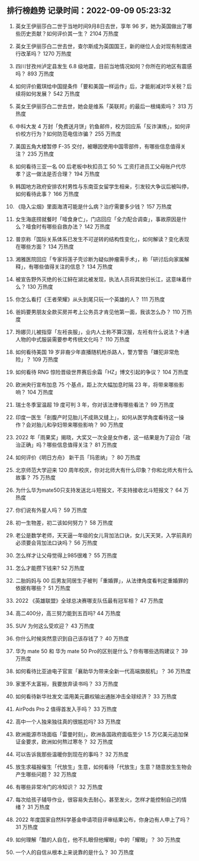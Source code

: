 
## 排行榜趋势 记录时间：2022-09-09 05:23:32
  
  1. 英女王伊丽莎白二世于当地时间9月8日去世，享年 96 岁，她为英国做出了哪些历史贡献？如何评价其一生？ 2104 万热度
    
  2. 英女王伊丽莎白二世去世，查尔斯成为英国国王，新的继位人会对现有制度进行改革吗？ 1270 万热度
    
  3. 四川甘孜州泸定县发生 6.8 级地震，目前当地情况如何？你所在的地区有震感吗？ 893 万热度
    
  4. 如何评价戴琪给中国提条件「要和美国一样运作」后，才能削减对华关税？后续将如何发展？ 542 万热度
    
  5. 英女王伊丽莎白二世去世，她会是维系「英联邦」的最后一根绳索吗？ 313 万热度
    
  6. 中科大发 4 万封「免费送月饼」钓鱼邮件，校方回应系「反诈演练」，如何评价校方行为？如何防范电信诈骗？ 255 万热度
    
  7. 美国五角大楼暂停 F-35 交付，被曝因使用中国零部件，有哪些信息值得关注？ 235 万热度
    
  8. 如何看待三亚一名 00 后老板中秋扣员工 50 % 工资打进员工父母账户代尽孝？这一做法是否合理？ 194 万热度
    
  9. 韩国地方政府安排农村男性与东南亚女留学生相亲，引发较大争议后被叫停，如何看待此事？ 166 万热度
    
  10. 《隐入尘烟》里面海清可能是什么病？治疗需要多少钱？ 157 万热度
    
  11. 女生海底捞就餐时「噎食身亡」，门店回应「全力配合调查」，事故原因是什么？噎食时有哪些自救办法？ 142 万热度
    
  12. 普京称「国际关系体系已发生不可逆转的结构性变化」，如何解读？变化表现在哪些方面？ 134 万热度
    
  13. 湘雅医院回应「专家将莲子壳诊断为疑似肿瘤需手术」，称「研讨后向家属解释」，有哪些值得关注的信息？ 134 万热度
    
  14. 被宣告野外灭绝的长江鲟在湖北被发现，执法人员将其放归长江，这意味着什么？ 130 万热度
    
  15. 你怎么看打《王者荣耀》从头到尾只玩一个英雄的人？ 111 万热度
    
  16. 爸妈要男朋友全款买房并考上公务员才肯见他第一面，我该怎么办？ 110 万热度
    
  17. 玲娜贝儿被指穿「左衽丧服」，业内人士称不算汉服，左衽有什么说法？卡通人物的中式服装需要参考传统文化吗？ 110 万热度
    
  18. 如何看待美国 19 岁非裔少年直播随机枪杀路人，警方警告「嫌犯非常危险」？ 109 万热度
    
  19. 如何看待 RNG 惊险晋级世界赛后余霜「HZ」博文引起的争议？ 104 万热度
    
  20. 欧洲央行宣布加息 75 个基点，距上次大幅加息时隔 23 年，将带来哪些影响？ 104 万热度
    
  21. 瑞士冬季室温超 19 度可判 3 年，你对该法律有哪些看法？ 99 万热度
    
  22. 印度一医生「剖腹产时见胎儿不成熟又缝上」，如何从医学角度看待这一操作？会对胎儿和孕妇带来哪些影响？ 90 万热度
    
  23. 2022 年「雨果奖」揭晓，大奖又一次全是女作者，这一结果是为了迎合「政治正确」吗？哪些信息值得关注？ 81 万热度
    
  24. 如何评价《明日方舟》 新干员「玛恩纳」？ 80 万热度
    
  25. 北京师范大学迎来 120 周年校庆，你对北师大有什么印象？你和北师大有什么故事？ 75 万热度
    
  26. 为什么华为mate50只支持发送北斗短报文，不支持接收北斗短报文？ 64 万热度
    
  27. 你们说有外星人吗？ 59 万热度
    
  28. 初一生物差，初二该如何努力？ 58 万热度
    
  29. 老公是数学老师，天天逼一年级的女儿背加法口诀，女儿天天哭，入学前真的必须要会背加法口诀吗？ 56 万热度
    
  30. 怎么样才让父母觉得上985很难？ 55 万热度
    
  31. 怎么才能攒下钱来? 52 万热度
    
  32. 二胎妈妈与 00 后男友同居生子被判「重婚罪」，从法律角度看判定重婚罪的依据有哪些？ 51 万热度
    
  33. 2022 《英雄联盟》全球总决赛哪支队伍最有冠军相？ 47 万热度
    
  34. 高二400分，高三努力能到五百吗? 44 万热度
    
  35. SUV 为何这么受欢迎？ 43 万热度
    
  36. 你什么时候突然意识到自己该存钱了？ 40 万热度
    
  37. 华为 mate 50 和 华为 mate 50 Pro的区别是什么？你有哪些选购建议？ 39 万热度
    
  38. 如何看待比亚迪电子官宣「襄助华为带来全新一代高端旗舰机」？ 36 万热度
    
  39. 家里不太富裕，我要放弃读书吗？ 33 万热度
    
  40. 如何看待新华社发文:滥用美元霸权输出通胀冲击全球经济？ 33 万热度
    
  41. AirPods Pro 2 值得首发入手吗？ 33 万热度
    
  42. 高中一个人独来独往真的很尴尬吗? 33 万热度
    
  43. 欧洲能源市场面临「雷曼时刻」，欧洲各国政府面临至少 1.5 万亿美元追加保证金要求，欧洲如何熬过寒冬？ 32 万热度
    
  44. 可以告诉我那些温暖你到现在的事吗？ 32 万热度
    
  45. 放生求福报催生「代放生」生意，如何看待「代放生」生意？随意放生生物会产生哪些问题？ 32 万热度
    
  46. 有哪些非常冷门的冷知识？ 32 万热度
    
  47. 每次给孩子辅导作业，很容易失去耐心，甚至发火，怎样才能控制自己的情绪？ 31 万热度
    
  48. 2022 年度国家自然科学基金申请项目评审结果公布，你身边有人申上了吗？ 31 万热度
    
  49. 如何理解「酷的人自在，他不扎眼但他耀眼」中的「耀眼」？ 30 万热度
    
  50. 一个人的自信从根本上来说靠的是什么？ 30 万热度
    